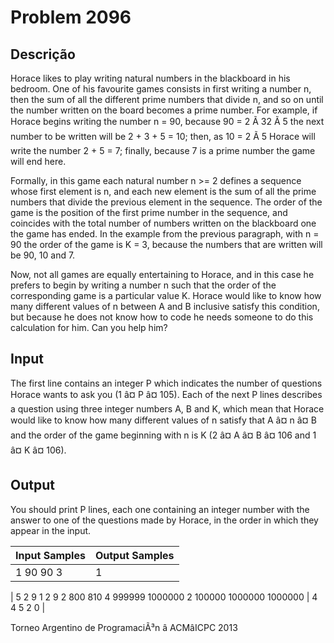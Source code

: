 # Problem 2096

Descrição
----------

Horace likes to play writing natural numbers in the blackboard in his bedroom. One of his favourite games consists in first writing a number n, then the sum of all the different prime numbers that divide n, and so on until the number written on the board becomes a prime number. For example, if Horace begins writing the number n = 90, because 90 = 2 Ã 32 Ã 5 the next number to be written will be 2 + 3 + 5 = 10; then, as 10 = 2 Ã 5 Horace will write the number 2 + 5 = 7; finally, because 7 is a prime number the game will end here.

Formally, in this game each natural number n >= 2 defines a sequence whose first element is n, and each new element is the sum of all the prime numbers that divide the previous element in the sequence. The order of the game is the position of the first prime number in the sequence, and coincides with the total number of numbers written on the blackboard one the game has ended. In the example from the previous paragraph, with n = 90 the order of the game is K = 3, because the numbers that are written will be 90, 10 and 7.

Now, not all games are equally entertaining to Horace, and in this case he prefers to begin by writing a number n such that the order of the corresponding game is a particular value K. Horace would like to know how many different values of n between A and B inclusive satisfy this condition, but because he does not know how to code he needs someone to do this calculation for him. Can you help him?

Input
-----

The first line contains an integer P which indicates the number of questions Horace wants to ask you (1 â¤ P â¤ 105). Each of the next P lines describes a question using three integer numbers A, B and K, which mean that Horace would like to know how many different values of n satisfy that A â¤ n â¤ B and the order of the game beginning with n is K (2 â¤ A â¤ B â¤ 106 and 1 â¤ K â¤ 106).

Output
------

You should print P lines, each one containing an integer number with the answer to one of the questions made by Horace, in the order in which they appear in the input.


| Input Samples | Output Samples |
| --- | --- |
| 1  90 90 3 | 1 |

| 5  2 9 1  2 9 2  800 810 4  999999 1000000 2  100000 1000000 1000000 | 4  4  5  2  0 |

Torneo Argentino de ProgramaciÃ³n â ACMâICPC 2013

